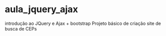 # aula_jquery_ajax
introdução ao JQuery e Ajax + bootstrap
Projeto básico de criação site de busca de CEPs
